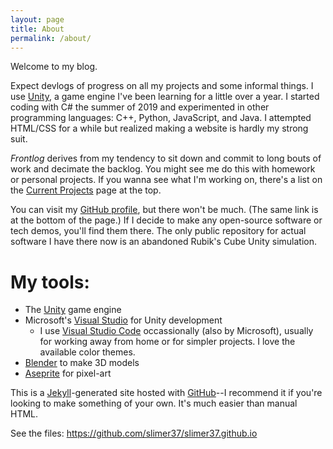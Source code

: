 ```yaml
---
layout: page
title: About
permalink: /about/
---
```


Welcome to my blog.

Expect devlogs of progress on all my projects and some informal things. I use [Unity][unity], a game engine I've been learning for a little over a year. I started coding with C# the summer of 2019 and experimented in other programming languages: C++, Python, JavaScript, and Java. I attempted HTML/CSS for a while but realized making a website is hardly my strong suit.

*Frontlog* derives from my tendency to sit down and commit to long bouts of work and decimate the backlog. You might see me do this with homework or personal projects. If you wanna see what I'm working on, there's a list on the [Current Projects][projectPage] page at the top.

You can visit my [GitHub profile][githubProfile], but there won't be much. (The same link is at the bottom of the page.) If I decide to make any open-source software or tech demos, you'll find them there. The only public repository for actual software I have there now is an abandoned Rubik's Cube Unity simulation.

# My tools:
- The [Unity][unity] game engine
- Microsoft's [Visual Studio][vs] for Unity development
  - I use [Visual Studio Code][vsCode] occassionally (also by Microsoft), usually for working away from home or for simpler projects. I love the available color themes.
- [Blender][blender] to make 3D models
- [Aseprite][aseprite] for pixel-art

This is a [Jekyll](https://jekyllrb.com/)-generated site hosted with [GitHub][githubProfile]--I recommend it if you're looking to make something of your own. It's much easier than manual HTML.

See the files: <https://github.com/slimer37/slimer37.github.io>

[githubProfile]: https://github.com/slimer37
[projectPage]: /upcoming
[unity]: https://unity.com/
[vs]: https://visualstudio.microsoft.com/
[vsCode]: https://code.visualstudio.com/
[blender]: https://www.blender.org/
[aseprite]: https://www.aseprite.org/